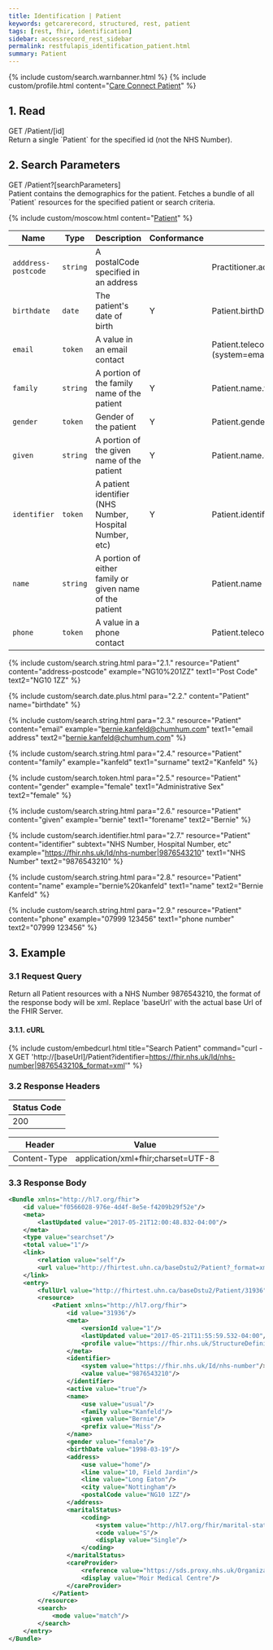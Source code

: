 ```yaml
---
title: Identification | Patient
keywords: getcarerecord, structured, rest, patient
tags: [rest, fhir, identification]
sidebar: accessrecord_rest_sidebar
permalink: restfulapis_identification_patient.html
summary: Patient
---
```


{% include custom/search.warnbanner.html %}
{% include custom/profile.html content="[Care Connect Patient](http://www.interopen.org/candidate-profiles/care-connect/CareConnect-Patient-1.html)" %}

## 1. Read ##

<div markdown="span" class="alert alert-success" role="alert">
GET /Patient/[id]</div>
Return a single `Patient` for the specified id (not the NHS Number).

## 2. Search Parameters ##

<div markdown="span" class="alert alert-success" role="alert">
GET /Patient?[searchParameters]</div>
Patient contains the demographics for the patient. Fetches a bundle of all `Patient` resources for the specified patient or search criteria.

{% include custom/moscow.html content="[Patient](https://www.hl7.org/fhir/DSTU2/patient.html#search)" %}

| Name | Type | Description | Conformance | Path |
|------|------|-------------|-------|------|
| `adddress-postcode` | `string` | A postalCode specified in an address |  | Practitioner.address.postalCode |
| `birthdate` | `date` | The patient's date of birth | Y | Patient.birthDate |
| `email` | `token` | A value in an email contact |  | Patient.telecom <br>(system=email) |
| `family` | `string` | A portion of the family name of the patient | Y | Patient.name.family |
| `gender` | `token` | Gender of the patient | Y | Patient.gender |
| `given` | `string` | A portion of the given name of the patient | Y | Patient.name.given |
| `identifier` | `token` | A patient identifier (NHS Number, Hospital Number, etc) | Y | Patient.identifier |
| `name` | `string` | A portion of either family or given name of the patient | | 	Patient.name |
| `phone` | `token` | A value in a phone contact | | Patient.telecom(system=phone) |


<!--
| `address` | `string` | An address in any kind of address/part of the patient |  | Practitioner.address |
| `careprovider` | `reference` | Patient's nominated GP | | Patient.careProvider <br>(Practitioner) |
| `organization` | `reference` | The practice at which this person is a patient | | Patient.managingOrganization <br>(Organization) |
| `telecom` | `token` | The value in any kind of telecom details of the patient |  | Patient.telecom |
-->

{% include custom/search.string.html para="2.1." resource="Patient" content="address-postcode"  example="NG10%201ZZ" text1="Post Code" text2="NG10 1ZZ" %}

{% include custom/search.date.plus.html para="2.2." content="Patient" name="birthdate" %}

{% include custom/search.string.html para="2.3." resource="Patient" content="email"  example="bernie.kanfeld@chumhum.com" text1="email address" text2="bernie.kanfeld@chumhum.com" %}

{% include custom/search.string.html para="2.4." resource="Patient" content="family"  example="kanfeld" text1="surname" text2="Kanfeld" %}

{% include custom/search.token.html para="2.5." resource="Patient" content="gender"  example="female" text1="Administrative Sex" text2="female" %}

{% include custom/search.string.html para="2.6." resource="Patient" content="given"  example="bernie" text1="forename" text2="Bernie" %}

{% include custom/search.identifier.html para="2.7." resource="Patient" content="identifier" subtext="NHS Number, Hospital Number, etc" example="https://fhir.nhs.uk/Id/nhs-number|9876543210" text1="NHS Number" text2="9876543210" %}

{% include custom/search.string.html para="2.8." resource="Patient" content="name"  example="bernie%20kanfeld" text1="name" text2="Bernie Kanfeld" %}

{% include custom/search.string.html para="2.9." resource="Patient" content="phone"  example="07999 123456" text1="phone number" text2="07999 123456" %}

## 3. Example ##

### 3.1 Request Query ###
Return all Patient resources with a NHS Number 9876543210, the format of the response body will be xml. Replace 'baseUrl' with the actual base Url of the FHIR Server.

#### 3.1.1. cURL ####

{% include custom/embedcurl.html title="Search Patient" command="curl -X GET  'http://[baseUrl]/Patient?identifier=https://fhir.nhs.uk/Id/nhs-number|9876543210&_format=xml'" %}

### 3.2 Response Headers ###

| Status Code |
|----------------|
|200 |

| Header | Value |
|-----------------|---------|
| Content-Type  | application/xml+fhir;charset=UTF-8 |

### 3.3 Response Body ###

```xml
<Bundle xmlns="http://hl7.org/fhir">
    <id value="f0566028-976e-4d4f-8e5e-f4209b29f52e"/>
    <meta>
        <lastUpdated value="2017-05-21T12:00:48.832-04:00"/>
    </meta>
    <type value="searchset"/>
    <total value="1"/>
    <link>
        <relation value="self"/>
        <url value="http://fhirtest.uhn.ca/baseDstu2/Patient?_format=xml&amp;identifier=https%3A%2F%2Ffhir.nhs.uk%2FId%2Fnhs-number%7C9876543210"/>
    </link>
    <entry>
        <fullUrl value="http://fhirtest.uhn.ca/baseDstu2/Patient/31936"/>
        <resource>
            <Patient xmlns="http://hl7.org/fhir">
                <id value="31936"/>
                <meta>
                    <versionId value="1"/>
                    <lastUpdated value="2017-05-21T11:55:59.532-04:00"/>
                    <profile value="https://fhir.nhs.uk/StructureDefinition/CareConnect-Patient-1"/>
                </meta>
                <identifier>
                    <system value="https://fhir.nhs.uk/Id/nhs-number"/>
                    <value value="9876543210"/>
                </identifier>
                <active value="true"/>
                <name>
                    <use value="usual"/>
                    <family value="Kanfeld"/>
                    <given value="Bernie"/>
                    <prefix value="Miss"/>
                </name>
                <gender value="female"/>
                <birthDate value="1998-03-19"/>
                <address>
                    <use value="home"/>
                    <line value="10, Field Jardin"/>
                    <line value="Long Eaton"/>
                    <city value="Nottingham"/>
                    <postalCode value="NG10 1ZZ"/>
                </address>
                <maritalStatus>
                    <coding>
                        <system value="http://hl7.org/fhir/marital-status"/>
                        <code value="S"/>
                        <display value="Single"/>
                    </coding>
                </maritalStatus>
                <careProvider>
                    <reference value="https://sds.proxy.nhs.uk/Organization/C81010"/>
                    <display value="Moir Medical Centre"/>
                </careProvider>
            </Patient>
        </resource>
        <search>
            <mode value="match"/>
        </search>
    </entry>
</Bundle>
```
